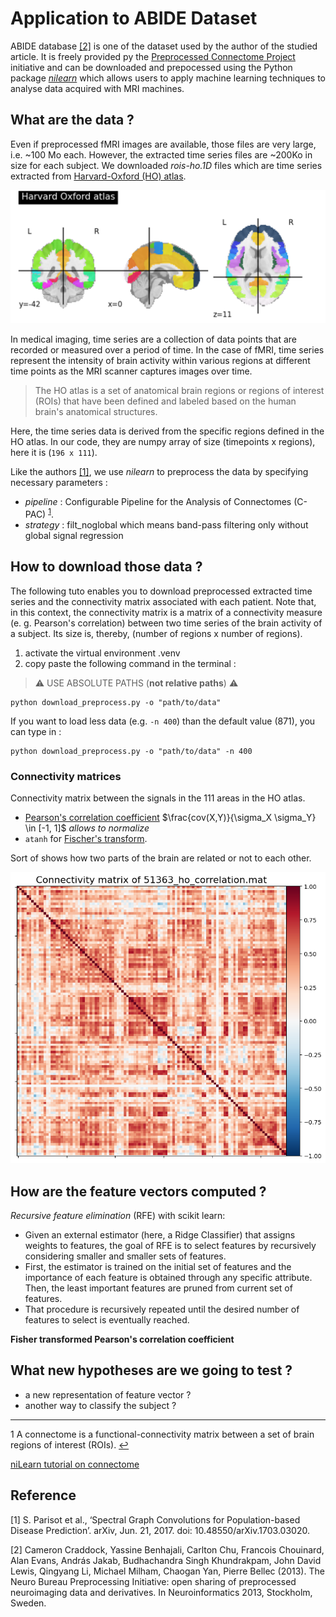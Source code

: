 # Application to ABIDE Dataset

ABIDE  database [[2]](#2) is one of the dataset used by the author of the studied article. It is freely provided py the [Preprocessed Connectome Project](http://preprocessed-connectomes-project.org/abide/) initiative and can be downloaded and prepocessed using the Python package [*nilearn*](https://nilearn.github.io/dev/introduction.html#what-is-nilearn) which allows users to apply machine learning techniques to analyse data acquired with MRI machines. 


## What are the data ?
Even if preprocessed fMRI images are available, those files are very large, i.e. ~100 Mo each. However, the extracted time series files are ~200Ko in size for each subject. We downloaded *rois-ho.1D* files which are time series extracted from [Harvard-Oxford (HO) atlas](https://nilearn.github.io/dev/auto_examples/01_plotting/plot_atlas.html#visualizing-the-harvard-oxford-atlas). 


![](/ABIDE_dataset/figures/HO_atlas.png)

In medical imaging, time series are a collection of data points that are recorded or measured over a period of time. In the case of fMRI, time series represent the intensity of brain activity within various regions at different time points as the MRI scanner captures images over time.
> The HO atlas is a set of anatomical brain regions or regions of interest (ROIs) that have been defined and labeled based on the human brain's anatomical structures.

Here, the time series data is derived from the specific regions defined in the HO atlas. In our code, they are numpy array of size (timepoints x regions), here it is (`196 x 111`).


Like the authors [[1]](#1), we use *nilearn* to preprocess the data by specifying necessary parameters :
- *pipeline* : Configurable Pipeline for the Analysis of Connectomes (C-PAC) <sup id="s1">[1](#f1)</sup>. 
- *strategy* : filt_noglobal which means band-pass filtering only without global signal regression

## How to download those data ?

The following tuto enables you to download preprocessed extracted time series and the connectivity matrix associated with each patient. Note that, in this context, the connectivity matrix is a matrix of a connectivity measure (e. g. Pearson's correlation) between two time series of the brain activity of a subject. Its size is, thereby, (number of regions x number of regions).

1. activate the virtual environment .venv
2. copy paste the following command in the terminal :
> :warning: USE ABSOLUTE PATHS (**not relative paths**) :warning:
```
python download_preprocess.py -o "path/to/data"
```
If you want to load less data (e.g. `-n 400`) than the default value (871), you can type in :
```
python download_preprocess.py -o "path/to/data" -n 400
```

### Connectivity matrices

Connectivity matrix between the signals in the 111 areas in the HO atlas.

- [Pearson's correlation coefficient](https://en.wikipedia.org/wiki/Pearson_correlation_coefficient) $\frac{cov(X,Y)}{\sigma_X \sigma_Y} \in [-1, 1]$  *allows to normalize*
- `atanh` for [Fischer's transform](https://en.wikipedia.org/wiki/Fisher_transformation).

Sort of shows how two parts of the brain are related or not to each other.

![](/ABIDE_dataset/figures/correlation_matrix.png)

## How are the feature vectors computed ?
*Recursive feature elimination* (RFE) with scikit learn: 
- Given an external estimator (here, a Ridge Classifier) that assigns weights to features, the goal of RFE is to select features by recursively considering smaller and smaller sets of features.
- First, the estimator is trained on the initial set of features and the importance of each feature is obtained through any specific attribute. Then, the least important features are pruned from current set of features. 
- That procedure is recursively repeated until the desired number of features to select is eventually reached.

**Fisher transformed Pearson's correlation coefficient**

## What new hypotheses are we going to test ?

- a new representation of feature vector ?
- another way to classify the subject ?


---
<a id="f1">1</a> A connectome is a functional-connectivity matrix between a set of brain regions of interest (ROIs). [↩](#s1)



[niLearn tutorial on connectome](https://nilearn.github.io/stable/auto_examples/03_connectivity/plot_inverse_covariance_connectome.html)

## Reference 
<a id="1"> [1] </a> S. Parisot et al., ‘Spectral Graph Convolutions for Population-based Disease Prediction’. arXiv, Jun. 21, 2017. doi: 10.48550/arXiv.1703.03020.

<a id="data"> [2] </a> Cameron Craddock, Yassine Benhajali, Carlton Chu, Francois Chouinard, Alan Evans, András Jakab, Budhachandra Singh Khundrakpam, John David Lewis, Qingyang Li, Michael Milham, Chaogan Yan, Pierre Bellec (2013). The Neuro Bureau Preprocessing Initiative: open sharing of preprocessed neuroimaging data and derivatives. In Neuroinformatics 2013, Stockholm, Sweden.